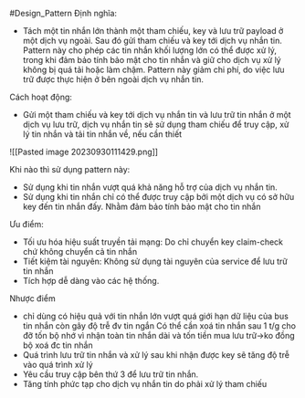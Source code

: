 #Design_Pattern 
Định nghĩa:
- Tách một tin nhắn lớn thành một tham chiếu, key và lưu trữ payload ở một dịch vụ ngoài. Sau đó gửi tham chiếu và key tới dịch vụ nhắn tin. Pattern này cho phép các tin nhắn khối lượng lớn có thể được xử lý, trong khi đảm bảo tính bảo mật cho tin nhắn và giữ cho dịch vụ xử lý không bị quá tải hoặc làm chậm. Pattern này giảm chi phí, do việc lưu trữ được thực hiện ở bên ngoài dịch vụ nhắn tin.

Cách hoạt động:
- Gửi một tham chiếu và key tới dịch vụ nhắn tin và lưu trữ tin nhắn ở một dịch vụ lưu trữ, dịch vụ nhắn tin sẽ sử dụng tham chiếu để truy cập, xử lý tin nhắn và tải tin nhắn về, nếu cần thiết

![[Pasted image 20230930111429.png]]


Khi nào thì sử dụng pattern này:
- Sử dụng khi tin nhắn vượt quá khả năng hỗ trợ của dịch vụ nhắn tin.
- Sử dụng khi tin nhắn chỉ có thể được truy cập bởi một dịch vụ có sở hữu key đến tin nhắn đấy. Nhằm đảm bảo tính bảo mật cho tin nhắn
  
  
Ưu điểm:
- Tối ưu hóa hiệu suất truyền tải mạng: Do chỉ chuyển key claim-check chứ không chuyển cả tin nhắn
- Tiết kiệm tài nguyên: Không sử dụng tài nguyên của service để lưu trữ tin nhắn
- Tích hợp dễ dàng vào các hệ thống.

Nhược điểm
- chỉ dùng có hiệu quả với tin nhắn lớn vượt quá giới hạn dữ liệu của bus tin nhắn còn gây độ trễ đv tin ngắn Có thể cần xoá tin nhắn sau 1 t/g cho đỡ tốn bộ nhớ vì nhận toàn tin nhắn dài và tốn tiền mua lưu trữ->ko đồng bộ xoá đc tin nhắn
- Quá trình lưu trữ tin nhắn và xử lý sau khi nhận được key sẽ tăng độ trễ vào quá trình xử lý
- Yêu cầu truy cập bên thứ 3 để lưu trữ tin nhắn.
- Tăng tính phức tạp cho dịch vụ nhắn tin do phải xử lý tham chiếu

